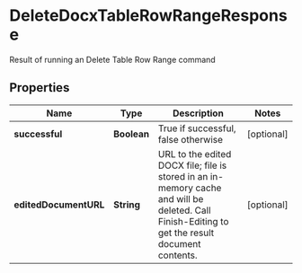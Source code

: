 

# DeleteDocxTableRowRangeResponse

Result of running an Delete Table Row Range command

## Properties

| Name | Type | Description | Notes |
|------------ | ------------- | ------------- | -------------|
|**successful** | **Boolean** | True if successful, false otherwise |  [optional] |
|**editedDocumentURL** | **String** | URL to the edited DOCX file; file is stored in an in-memory cache and will be deleted.  Call Finish-Editing to get the result document contents. |  [optional] |



